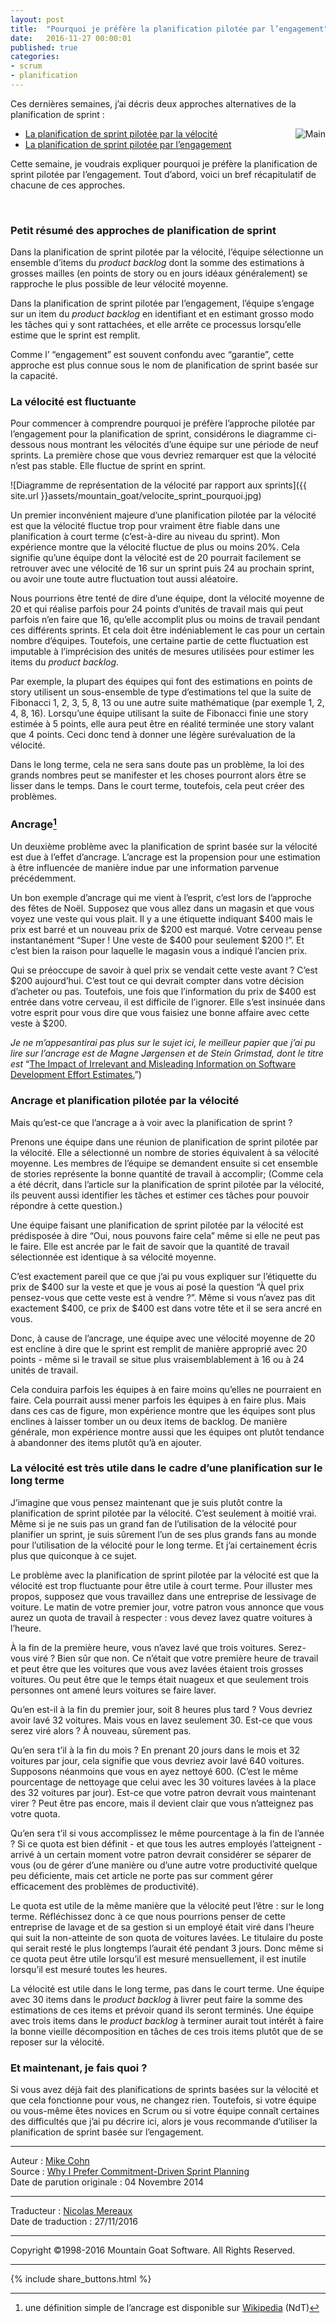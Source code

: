 ```yaml
---
layout: post
title:  "Pourquoi je préfère la planification pilotée par l’engagement"
date:   2016-11-27 00:00:01
published: true
categories: 
- scrum
- planification
---
```


Ces dernières semaines, j’ai décris deux approches alternatives de la planification de sprint : 

<div align="right" style="float:right; padding-left:30px" >
  <img title="Main" src="{{ site.url }}assets/mountain_goat/boxer-tattoos.jpg" />
</div>

* [La planification de sprint pilotée par la vélocité](http://www.les-traducteurs-agiles.org/scrum/planification/2016/10/25/planification-sprint-pilotee-par-la-velocite.html)
* [La planification de sprint pilotée par l’engagement](http://www.les-traducteurs-agiles.org/scrum/planification/2016/11/09/planification-sprint-pilotee-par-l-engagement.html)

Cette semaine, je voudrais expliquer pourquoi je préfère la planification de sprint pilotée par l’engagement. Tout d’abord, voici un bref récapitulatif de chacune de ces approches.

&nbsp;

### Petit résumé des approches de planification de sprint

Dans la planification de sprint pilotée par la vélocité, l’équipe sélectionne un ensemble d’items du _product backlog_ dont la somme des estimations à grosses mailles (en points de story ou en jours idéaux généralement) se rapproche le plus possible de leur vélocité moyenne.

Dans la planification de sprint pilotée par l’engagement, l’équipe s’engage sur un item du _product backlog_ en identifiant et en estimant grosso modo les tâches qui y sont rattachées, et elle arrête ce processus lorsqu’elle estime que le sprint est remplit.

Comme l’ “engagement” est souvent confondu avec “garantie”, cette approche est plus connue sous le nom de planification de sprint basée sur la capacité.

### La vélocité est fluctuante

Pour commencer à comprendre pourquoi je préfère l’approche pilotée par l’engagement pour la planification de sprint, considérons le diagramme ci-dessous nous montrant les vélocités d’une équipe sur une période de neuf sprints. La première chose que vous devriez remarquer est que la vélocité n’est pas stable. Elle fluctue de sprint en sprint.

![Diagramme de représentation de la vélocité par rapport aux sprints]({{ site.url }}assets/mountain_goat/velocite_sprint_pourquoi.jpg)

Un premier inconvénient majeure d’une planification pilotée par la vélocité est que la vélocité fluctue trop pour vraiment être fiable dans une planification à court terme (c’est-à-dire au niveau du sprint). Mon expérience montre que la vélocité fluctue de plus ou moins 20%. Cela signifie qu’une équipe dont la vélocité est de 20 pourrait facilement se retrouver avec une vélocité de 16 sur un sprint puis 24 au prochain sprint, ou avoir une toute autre fluctuation tout aussi aléatoire.

Nous pourrions être tenté de dire d’une équipe, dont la vélocité moyenne de 20 et qui réalise parfois pour 24 points d’unités de travail mais qui peut parfois n’en faire que 16,  qu’elle accomplit plus ou moins de travail pendant ces différents sprints. Et cela doit être indéniablement le cas pour un certain nombre d’équipes. Toutefois, une certaine partie de cette fluctuation est imputable à l’imprécision des unités de mesures utilisées pour estimer les items du _product backlog_.

Par exemple, la plupart des équipes qui font des estimations en points de story utilisent un sous-ensemble de type d’estimations tel que la suite de Fibonacci 1, 2, 3, 5, 8, 13 ou une autre suite mathématique (par exemple 1, 2, 4, 8, 16). Lorsqu’une équipe utilisant la suite de Fibonacci finie une story estimée à 5 points, elle aura peut être en réalité terminée une story valant que 4 points. Ceci donc tend à donner une légère surévaluation de la vélocité.

Dans le long terme, cela ne sera sans doute pas un problème, la loi des grands nombres peut se manifester et les choses pourront alors être se lisser dans le temps. Dans le court terme, toutefois, cela peut créer des problèmes.

### Ancrage[^1]

Un deuxième problème avec la planification de sprint basée sur la vélocité est due à l’effet d’ancrage. L’ancrage est la propension pour une estimation à être influencée de manière indue par une information parvenue précédemment.

Un bon exemple d’ancrage qui me vient à l’esprit, c’est lors de l’approche des fêtes de Noël. Supposez que vous allez dans un magasin et que vous voyez une veste qui vous plait. Il y a une étiquette indiquant $400 mais le prix est barré et un nouveau prix de $200 est marqué. Votre cerveau pense instantanément “Super ! Une veste de $400 pour seulement $200 !”. Et c’est bien la raison pour laquelle le magasin vous a indiqué l’ancien prix.

Qui se préoccupe de savoir à quel prix se vendait cette veste avant ? C’est $200 aujourd’hui. C’est tout ce qui devrait compter dans votre décision d’acheter ou pas. Toutefois, une fois que l’information du prix de $400 est entrée dans votre cerveau, il est difficile de l’ignorer. Elle s’est insinuée dans votre esprit pour vous dire que vous faisiez une bonne affaire avec cette veste à $200.

_Je ne m’appesantirai pas plus sur le sujet ici, le meilleur papier que j’ai pu lire sur l’ancrage est de Magne Jørgensen et de Stein Grimstad, dont le titre est_ “[The Impact of Irrelevant and Misleading Information on Software Development Effort Estimates.](https://www.simula.no/research/se/publications/Simula.SE.299/simula_pdf_file/)”)

### Ancrage et planification pilotée par la vélocité

Mais qu’est-ce que l’ancrage a à voir avec la planification de sprint ?

Prenons une équipe dans une réunion de planification de sprint pilotée par la vélocité. Elle a sélectionné un nombre de stories équivalent à sa vélocité moyenne. Les membres de l’équipe se demandent ensuite si cet ensemble de stories représente la bonne quantité de travail à accomplir; (Comme cela a été décrit, dans l’article sur la planification de sprint pilotée par la vélocité, ils peuvent aussi identifier les tâches et estimer ces tâches pour pouvoir répondre à cette question.)

Une équipe faisant une planification de sprint pilotée par la vélocité est prédisposée à dire “Oui, nous pouvons faire cela” même si elle ne peut pas le faire. Elle est ancrée par le fait de savoir que la quantité de travail sélectionnée est identique à sa vélocité moyenne.

C’est exactement pareil que ce que j’ai pu vous expliquer sur l’étiquette du prix de $400 sur la veste et que je vous ai posé la question “À quel prix pensez-vous que cette veste est à vendre ?”. Même si vous n’avez pas dit exactement $400, ce prix de $400 est dans votre tête et il se sera ancré en vous.

Donc, à cause de l’ancrage, une équipe avec une vélocité moyenne de 20 est encline à dire que le sprint est remplit de manière approprié avec 20 points - même si le travail se situe plus vraisemblablement à 16 ou à 24 unités de travail.

Cela conduira parfois les équipes à en faire moins qu’elles ne pourraient en faire. Cela pourrait aussi mener parfois les équipes à en faire plus. Mais dans ces cas de figure, mon expérience montre que les équipes sont plus enclines à laisser tomber un ou deux items de backlog. De manière générale, mon expérience montre aussi que les équipes ont plutôt tendance à abandonner des items plutôt qu’à en ajouter.

### La vélocité est très utile dans le cadre d’une planification sur le long terme

J’imagine que vous pensez maintenant que je suis plutôt contre la planification de sprint pilotée par la vélocité. C’est seulement à moitié vrai. Même si je ne suis pas un grand fan de l’utilisation de la vélocité pour planifier un sprint, je suis sûrement l’un de ses plus grands fans au monde pour l’utilisation de la vélocité pour le long terme. Et j’ai certainement écris plus que quiconque à ce sujet.

Le problème avec la planification de sprint pilotée par la vélocité est que la vélocité est trop fluctuante pour être utile à court terme. Pour illuster mes propos, supposez que vous travaillez dans une entreprise de lessivage de voiture. Le matin de votre premier jour, votre patron vous annonce que vous aurez un quota de travail à respecter : vous devez lavez quatre voitures à l’heure.

À la fin de la première heure, vous n’avez lavé que trois voitures. Serez-vous viré ? Bien sûr que non. Ce n’était que votre première heure de travail et peut être que les voitures que vous avez lavées étaient trois grosses voitures. Ou peut être que le temps était nuageux et que seulement trois personnes ont amené leurs voitures se faire laver.

Qu’en est-il à la fin du premier jour, soit 8 heures plus tard ? Vous devriez avoir lavé 32 voitures. Mais vous en lavez seulement 30. Est-ce que vous serez viré alors ? À nouveau, sûrement pas.

Qu’en sera t’il à la fin du mois ? En prenant 20 jours dans le mois et 32 voitures par jour, cela signifie que vous devriez avoir lavé 640 voitures. Supposons néanmoins que vous en ayez nettoyé 600. (C’est le même pourcentage de nettoyage que celui avec les 30 voitures lavées à la place des 32 voitures par jour). Est-ce que votre patron devrait vous maintenant virer ? Peut être pas encore, mais il devient clair que vous n’atteignez pas votre quota.

Qu’en sera t’il si vous accomplissez le même pourcentage à la fin de l’année ? Si ce quota est bien définit - et que tous les autres employés l’atteignent -  arrivé à un certain moment votre patron devrait considérer se séparer de vous (ou de gérer d’une manière ou d’une autre votre productivité quelque peu déficiente, mais cet article ne porte pas sur comment gérer efficacement des problèmes de productivité).  

Le quota est utile de la même manière que la vélocité peut l’être : sur le long terme. Réfléchissez donc à ce que nous pourrions penser de cette entreprise de lavage et de sa gestion si un employé était viré dans l’heure qui suit la non-atteinte de son quota de voitures lavées. Le titulaire du poste qui serait resté le plus longtemps l’aurait été pendant 3 jours. Donc même si ce quota peut être utile lorsqu’il est mesuré mensuellement, il est inutile lorsqu’il est mesuré toutes les heures.

La vélocité est utile dans le long terme, pas dans le court terme. Une équipe avec 30 items dans le _product backlog_ à livrer peut faire la somme des estimations de ces items et prévoir quand ils seront terminés. Une équipe avec trois items dans le _product backlog_ à terminer aurait tout intérêt à faire la bonne vieille décomposition en tâches de ces trois items plutôt que de se reposer sur la vélocité.

### Et maintenant, je fais quoi ?

Si vous avez déjà fait des planifications de sprints basées sur la vélocité et que cela fonctionne pour vous, ne changez rien. Toutefois, si votre équipe ou vous-même êtes novices en Scrum ou si votre équipe connaît certaines des difficultés que j’ai pu décrire ici, alors je vous recommande d’utiliser la planification de sprint basée sur l’engagement.

[^1]: une définition simple de l’ancrage est disponible sur [Wikipedia](https://fr.wikipedia.org/wiki/Ancrage_(psychologie)) (NdT)

---  
Auteur : [Mike Cohn](https://www.mountaingoatsoftware.com/company/about-mike-cohn)  
Source : [Why I Prefer Commitment-Driven Sprint Planning](https://www.mountaingoatsoftware.com/blog/why-i-prefer-commitment-driven-sprint-planning)  
Date de parution originale : 04 Novembre 2014  

---
Traducteur : [Nicolas Mereaux](http://www.les-traducteurs-agiles.org/traducteurs/)  
Date de traduction : 27/11/2016

---

Copyright ©1998-2016 Mountain Goat Software. All Rights Reserved.

---

{% include share_buttons.html %}

